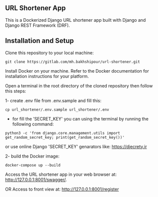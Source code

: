 ## URL Shortener App
This is a Dockerized Django URL shortener app built with Django and Django REST Framework (DRF).

## Installation and Setup
Clone this repository to your local machine:
```
git clone https://gitlab.com/mh.bakhshipour/url-shortener.git
```
Install Docker on your machine. Refer to the Docker documentation for installation instructions for your platform.

Open a terminal in the root directory of the cloned repository then follow this steps:

1- create .env file from .env.sample and fill this:
```
cp url_shortener/.env.sample url_shortener/.env
```
* for fill the 'SECRET_KEY' you can using the terminal by running the following command:
```
python3 -c 'from django.core.management.utils import get_random_secret_key; print(get_random_secret_key())'
```
or use online Django 'SECRET_KEY' genarators like: https://djecrety.ir

2- build the Docker image:
```
docker-compose up --build
```
Access the URL shortener app in your web browser at: http://127.0.0.1:8001/swagger/.

OR Access to front view at:
http://127.0.0.1:8001/register
